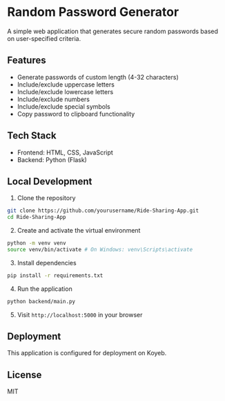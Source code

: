 # Random Password Generator

A simple web application that generates secure random passwords based on user-specified criteria.

## Features

- Generate passwords of custom length (4-32 characters)
- Include/exclude uppercase letters
- Include/exclude lowercase letters
- Include/exclude numbers
- Include/exclude special symbols
- Copy password to clipboard functionality

## Tech Stack

- Frontend: HTML, CSS, JavaScript
- Backend: Python (Flask)

## Local Development

1. Clone the repository

```bash
git clone https://github.com/yourusername/Ride-Sharing-App.git
cd Ride-Sharing-App
```

2. Create and activate the virtual environment

```bash
python -m venv venv
source venv/bin/activate # On Windows: venv\Scripts\activate
```

3. Install dependencies

```bash
pip install -r requirements.txt
```

4. Run the application

```bash
python backend/main.py
```

5. Visit `http://localhost:5000` in your browser

## Deployment

This application is configured for deployment on Koyeb.

## License

MIT
